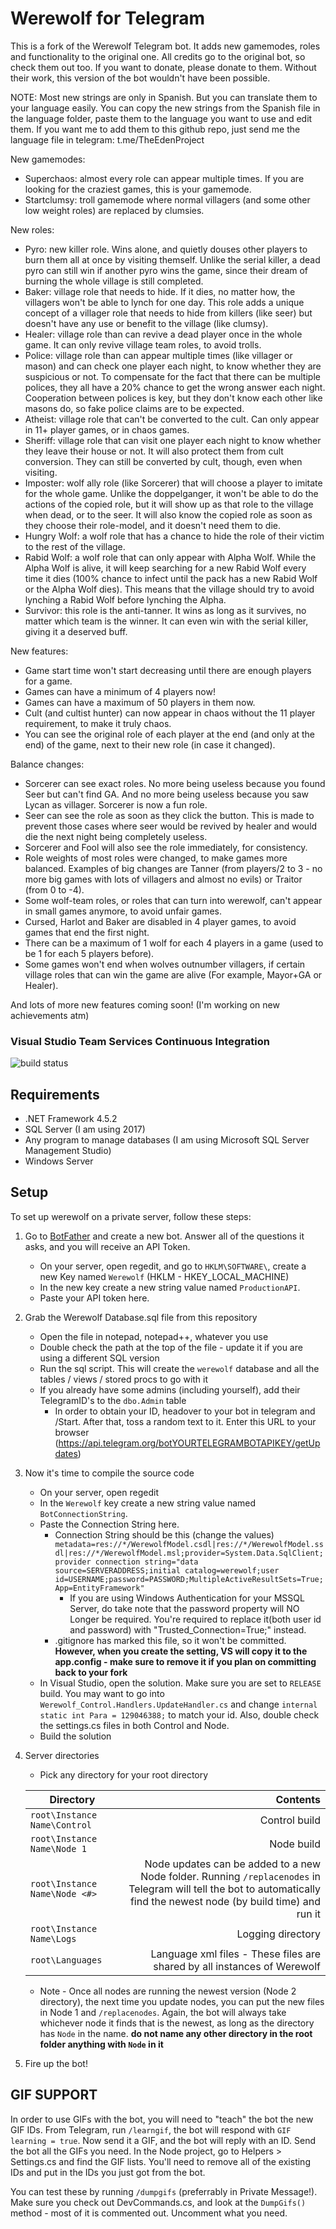 # Werewolf for Telegram

This is a fork of the Werewolf Telegram bot. It adds new gamemodes, roles and functionality to the original one. All credits go to the original bot, so check them out too. If you want to donate, please donate to them. Without their work, this version of the bot wouldn't have been possible.

NOTE: Most new strings are only in Spanish. But you can translate them to your language easily. You can copy the new strings from the Spanish file in the language folder, paste them to the language you want to use and edit them. If you want me to add them to this github repo, just send me the language file in telegram: t.me/TheEdenProject

New gamemodes:
- Superchaos: almost every role can appear multiple times. If you are looking for the craziest games, this is your gamemode.
- Startclumsy: troll gamemode where normal villagers (and some other low weight roles) are replaced by clumsies.

New roles:
- Pyro: new killer role. Wins alone, and quietly douses other players to burn them all at once by visiting themself. Unlike the serial killer, a dead pyro can still win if another pyro wins the game, since their dream of burning the whole village is still completed.
- Baker: village role that needs to hide. If it dies, no matter how, the villagers won't be able to lynch for one day. This role adds a unique concept of a villager role that needs to hide from killers (like seer) but doesn't have any use or benefit to the village (like clumsy).
- Healer: village role than can revive a dead player once in the whole game. It can only revive village team roles, to avoid trolls.
- Police: village role than can appear multiple times (like villager or mason) and can check one player each night, to know whether they are suspicious or not. To compensate for the fact that there can be multiple polices, they all have a 20% chance to get the wrong answer each night. Cooperation between polices is key, but they don't know each other like masons do, so fake police claims are to be expected.
- Atheist: village role that can't be converted to the cult. Can only appear in 11+ player games, or in chaos games.
- Sheriff: village role that can visit one player each night to know whether they leave their house or not. It will also protect them from cult conversion. They can still be converted by cult, though, even when visiting.
- Imposter: wolf ally role (like Sorcerer) that will choose a player to imitate for the whole game. Unlike the doppelganger, it won't be able to do the actions of the copied role, but it will show up as that role to the village when dead, or to the seer. It will also know the copied role as soon as they choose their role-model, and it doesn't need them to die.
- Hungry Wolf: a wolf role that has a chance to hide the role of their victim to the rest of the village.
- Rabid Wolf: a wolf role that can only appear with Alpha Wolf. While the Alpha Wolf is alive, it will keep searching for a new Rabid Wolf every time it dies (100% chance to infect until the pack has a new Rabid Wolf or the Alpha Wolf dies). This means that the village should try to avoid lynching a Rabid Wolf before lynching the Alpha.
- Survivor: this role is the anti-tanner. It wins as long as it survives, no matter which team is the winner. It can even win with the serial killer, giving it a deserved buff.

New features:
- Game start time won't start decreasing until there are enough players for a game.
- Games can have a minimum of 4 players now!
- Games can have a maximum of 50 players in them now.
- Cult (and cultist hunter) can now appear in chaos without the 11 player requirement, to make it truly chaos.
- You can see the original role of each player at the end (and only at the end) of the game, next to their new role (in case it changed).

Balance changes:
- Sorcerer can see exact roles. No more being useless because you found Seer but can't find GA. And no more being useless because you saw Lycan as villager. Sorcerer is now a fun role.
- Seer can see the role as soon as they click the button. This is made to prevent those cases where seer would be revived by healer and would die the next night being completely useless.
- Sorcerer and Fool will also see the role immediately, for consistency.
- Role weights of most roles were changed, to make games more balanced. Examples of big changes are Tanner (from players/2 to 3 - no more big games with lots of villagers and almost no evils) or Traitor (from 0 to -4).
- Some wolf-team roles, or roles that can turn into werewolf, can't appear in small games anymore, to avoid unfair games.
- Cursed, Harlot and Baker are disabled in 4 player games, to avoid games that end the first night.
- There can be a maximum of 1 wolf for each 4 players in a game (used to be 1 for each 5 players before).
- Some games won't end when wolves outnumber villagers, if certain village roles that can win the game are alive (For example, Mayor+GA or Healer).

And lots of more new features coming soon! (I'm working on new achievements atm)

### Visual Studio Team Services Continuous Integration		
![build status](https://parabola949.visualstudio.com/_apis/public/build/definitions/c0505bb4-b972-452b-88be-acdc00501797/2/badge)

## Requirements
* .NET Framework 4.5.2
* SQL Server (I am using 2017)
* Any program to manage databases (I am using Microsoft SQL Server Management Studio)
* Windows Server

## Setup

To set up werewolf on a private server, follow these steps:

1. Go to [BotFather](https://telegram.me/BotFather) and create a new bot.  Answer all of the questions it asks, and you will receive an API Token.
   * On your server, open regedit, and go to `HKLM\SOFTWARE\`, create a new Key named `Werewolf` (HKLM - HKEY_LOCAL_MACHINE)
   * In the new key create a new string value named `ProductionAPI`.  
   * Paste your API token here.
2. Grab the Werewolf Database.sql file from this repository
   * Open the file in notepad, notepad++, whatever you use
   * Double check the path at the top of the file - update it if you are using a different SQL version
   * Run the sql script.  This will create the `werewolf` database and all the tables / views / stored procs to go with it
   * If you already have some admins (including yourself), add their TelegramID's to the `dbo.Admin` table
		* In order to obtain your ID, headover to your bot in telegram and /Start. After that, toss a random text to it. Enter this URL to your browser (https://api.telegram.org/botYOURTELEGRAMBOTAPIKEY/getUpdates)
3. Now it's time to compile the source code
   * On your server, open regedit
   * In the `Werewolf` key create a new string value named `BotConnectionString`.
   * Paste the Connection String here.
        * Connection String should be this (change the values) `metadata=res://*/WerewolfModel.csdl|res://*/WerewolfModel.ssdl|res://*/WerewolfModel.msl;provider=System.Data.SqlClient;provider connection string="data source=SERVERADDRESS;initial catalog=werewolf;user id=USERNAME;password=PASSWORD;MultipleActiveResultSets=True;App=EntityFramework"`
			* If you are using Windows Authentication for your MSSQL Server, do take note that the password property will NO Longer be required. You're required to replace it(both user id and password) with "Trusted_Connection=True;" instead.
      * .gitignore has marked this file, so it won't be committed. **However, when you create the setting, VS will copy it to the app.config - make sure to remove it if you plan on committing back to your fork**
   * In Visual Studio, open the solution.  Make sure you are set to `RELEASE` build.  You may want to go into `Werewolf_Control.Handlers.UpdateHandler.cs` and change `internal static int Para = 129046388;` to match your id.  Also, double check the settings.cs files in both Control and Node.
   * Build the solution
4. Server directories
   * Pick any directory for your root directory

   | Directory | Contents |
   |-----------|---------:|
   |`root\Instance Name\Control`|Control build|
   |`root\Instance Name\Node 1`|Node build|
   |`root\Instance Name\Node <#>`|Node updates can be added to a new Node folder.  Running `/replacenodes` in Telegram will tell the bot to automatically find the newest node (by build time) and run it|
   |`root\Instance Name\Logs`|Logging directory|
   |`root\Languages`|Language xml files - These files are shared by all instances of Werewolf|

   * Note - Once all nodes are running the newest version (Node 2 directory), the next time you update nodes, you can put the new files in Node 1 and `/replacenodes`.  Again, the bot will always take whichever node it finds that is the newest, as long as the directory has `Node` in the name.  **do not name any other directory in the root folder anything with `Node` in it**
5. Fire up the bot!




## GIF SUPPORT
In order to use GIFs with the bot, you will need to "teach" the bot the new GIF IDs.  From Telegram, run `/learngif`, the bot will respond with `GIF learning = true`.  Now send it a GIF, and the bot will reply with an ID.  Send the bot all the GIFs you need.  In the Node project, go to Helpers > Settings.cs and find the GIF lists.  You'll need to remove all of the existing IDs and put in the IDs you just got from the bot.

You can test these by running `/dumpgifs` (preferrably in Private Message!).  Make sure you check out DevCommands.cs, and look at the `DumpGifs()` method - most of it is commented out.  Uncomment what you need.
